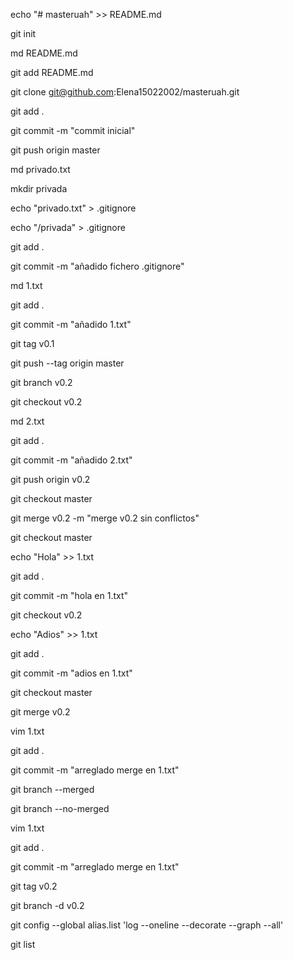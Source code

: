 echo "# masteruah" >> README.md

git init

md README.md


git add README.md

git clone git@github.com:Elena15022002/masteruah.git

git add .

git commit -m "commit inicial"

git push origin master

md privado.txt

mkdir privada

echo "privado.txt" > .gitignore

echo "/privada" > .gitignore

git add .

git commit -m "añadido fichero .gitignore"

md 1.txt

git add .

git commit -m "añadido 1.txt"

git tag v0.1

git push --tag origin master

git branch v0.2

git checkout v0.2

md 2.txt

git add .

git commit -m "añadido 2.txt"

git push origin v0.2

git checkout master

git merge v0.2 -m "merge v0.2 sin conflictos"

git checkout master

echo "Hola" >> 1.txt

git add .

git commit -m "hola en 1.txt"

git checkout v0.2

echo "Adios" >> 1.txt

git add .

git commit -m "adios en 1.txt"

git checkout master

git merge v0.2

vim 1.txt

git add .

git commit -m "arreglado merge en 1.txt"

git branch --merged

git branch --no-merged

vim 1.txt

git add .

git commit -m "arreglado merge en 1.txt"

git tag v0.2

git branch -d v0.2

git config --global alias.list 'log --oneline --decorate --graph --all'

git list



